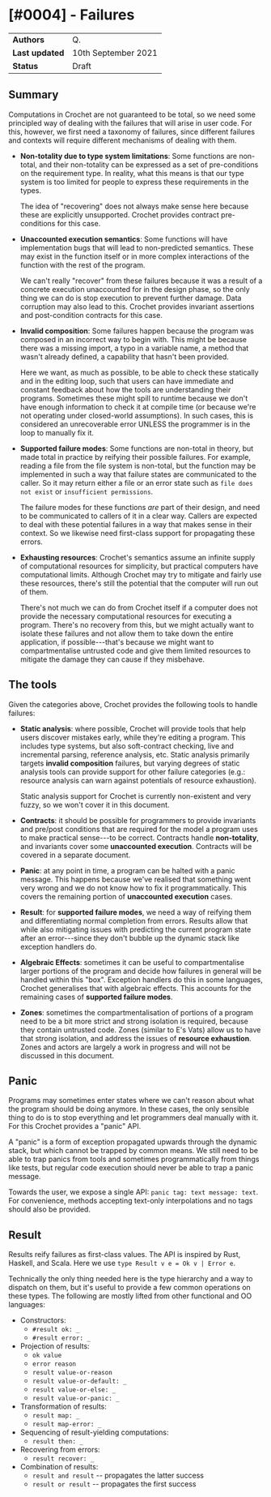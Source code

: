 # [#0004] - Failures

|                  |                     |
| ---------------- | ------------------- |
| **Authors**      | Q.                  |
| **Last updated** | 10th September 2021 |
| **Status**       | Draft               |

## Summary

Computations in Crochet are not guaranteed to be total, so we need some principled way of dealing with the failures that will arise in user code. For this, however, we first need a taxonomy of failures, since different failures and contexts will require different mechanisms of dealing with them.

- **Non-totality due to type system limitations**: Some functions are non-total, and their non-totality can be expressed as a set of pre-conditions on the requirement type. In reality, what this means is that our type system is too limited for people to express these requirements in the types.

  The idea of "recovering" does not always make sense here because these are explicitly unsupported. Crochet provides contract pre-conditions for this case.

- **Unaccounted execution semantics**: Some functions will have implementation bugs that will lead to non-predicted semantics. These may exist in the function itself or in more complex interactions of the function with the rest of the program.

  We can't really "recover" from these failures because it was a result of a concrete execution unaccounted for in the design phase, so the only thing we can do is stop execution to prevent further damage. Data corruption may also lead to this. Crochet provides invariant assertions and post-condition contracts for this case.

- **Invalid composition**: Some failures happen because the program was composed in an incorrect way to begin with. This might be because there was a missing import, a typo in a variable name, a method that wasn't already defined, a capability that hasn't been provided.

  Here we want, as much as possible, to be able to check these statically and in the editing loop, such that users can have immediate and constant feedback about how the tools are understanding their programs. Sometimes these might spill to runtime because we don't have enough information to check it at compile time (or because we're not operating under closed-world assumptions). In such cases, this is considered an unrecoverable error UNLESS the programmer is in the loop to manually fix it.

- **Supported failure modes**: Some functions are non-total in theory, but made total in practice by reifying their possible failures. For example, reading a file from the file system is non-total, but the function may be implemented in such a way that failure states are communicated to the caller. So it may return either a file or an error state such as `file does not exist` or `insufficient permissions`.

  The failure modes for these functions _are_ part of their design, and need to be communicated to callers of it in a clear way. Callers are expected to deal with these potential failures in a way that makes sense in their context. So we likewise need first-class support for propagating these errors.

- **Exhausting resources**: Crochet's semantics assume an infinite supply of computational resources for simplicity, but practical computers have computational limits. Although Crochet may try to mitigate and fairly use these resources, there's still the potential that the computer will run out of them.

  There's not much we can do from Crochet itself if a computer does not provide the necessary computational resources for executing a program. There's no recovery from this, but we might actually want to isolate these failures and not allow them to take down the entire application, if possible---that's because we might want to compartmentalise untrusted code and give them limited resources to mitigate the damage they can cause if they misbehave.

## The tools

Given the categories above, Crochet provides the following tools to handle failures:

- **Static analysis**: where possible, Crochet will provide tools that help users discover mistakes early, while they're editing a program. This includes type systems, but also soft-contract checking, live and incremental parsing, reference analysis, etc. Static analysis primarily targets **invalid composition** failures, but varying degrees of static analysis tools can provide support for other failure categories (e.g.: resource analysis can warn against potentials of resource exhaustion).

  Static analysis support for Crochet is currently non-existent and very fuzzy, so we won't cover it in this document.

- **Contracts**: it should be possible for programmers to provide invariants and pre/post conditions that are required for the model a program uses to make practical sense---to be correct. Contracts handle **non-totality**, and invariants cover some **unaccounted execution**. Contracts will be covered in a separate document.

- **Panic**: at any point in time, a program can be halted with a panic message. This happens because we've realised that something went very wrong and we do not know how to fix it programmatically. This covers the remaining portion of **unaccounted execution** cases.

- **Result**: for **supported failure modes**, we need a way of reifying them and differentiating normal completion from errors. Results allow that while also mitigating issues with predicting the current program state after an error---since they don't bubble up the dynamic stack like exception handlers do.

- **Algebraic Effects**: sometimes it can be useful to compartmentalise larger portions of the program and decide how failures in general will be handled within this "box". Exception handlers do this in some languages, Crochet generalises that with algebraic effects. This accounts for the remaining cases of **supported failure modes**.

- **Zones**: sometimes the compartmentalisation of portions of a program need to be a bit more strict and strong isolation is required, because they contain untrusted code. Zones (similar to E's Vats) allow us to have that strong isolation, and address the issues of **resource exhaustion**. Zones and actors are largely a work in progress and will not be discussed in this document.

## Panic

Programs may sometimes enter states where we can't reason about what the program should be doing anymore. In these cases, the only sensible thing to do is to stop everything and let programmers deal manually with it. For this Crochet provides a "panic" API.

A "panic" is a form of exception propagated upwards through the dynamic stack, but which cannot be trapped by common means. We still need to be able to trap panics from tools and sometimes programmatically from things like tests, but regular code execution should never be able to trap a panic message.

Towards the user, we expose a single API: `panic tag: text message: text`. For convenience, methods accepting text-only interpolations and no tags should also be provided.

## Result

Results reify failures as first-class values. The API is inspired by Rust, Haskell, and Scala. Here we use `type Result v e = Ok v | Error e`.

Technically the only thing needed here is the type hierarchy and a way to dispatch on them, but it's useful to provide a few common operations on these types. The following are mostly lifted from other functional and OO languages:

- Constructors:
  - `#result ok: _`
  - `#result error: _`
- Projection of results:
  - `ok value`
  - `error reason`
  - `result value-or-reason`
  - `result value-or-default: _`
  - `result value-or-else: _`
  - `result value-or-panic: _`
- Transformation of results:
  - `result map: _`
  - `result map-error: _`
- Sequencing of result-yielding computations:
  - `result then: _`
- Recovering from errors:
  - `result recover: _`
- Combination of results:
  - `result and result` -- propagates the latter success
  - `result or result` -- propagates the first success

